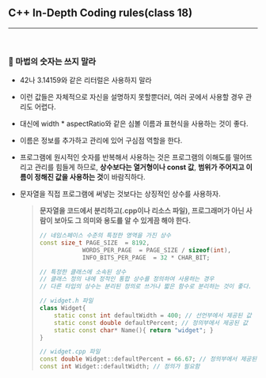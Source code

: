 ## C++ In-Depth Coding rules(class 18)

***

<br>

### :pushpin: 마법의 숫자는 쓰지 말라

- 42나 3.14159와 같은 리터럴은 사용하지 말라

- 이런 값들은 자체적으로 자신을 설명하지 못할뿐더러, 여러 곳에서 사용할 경우 관리도 어렵다.

- 대신에 width * aspectRatio와 같은 심볼 이름과 표현식을 사용하는 것이 좋다.

- 이름은 정보를 추가하고 관리에 있어 구심점 역할을 한다.

- 프로그램에 원시적인 숫자를 반복해서 사용하는 것은 프로그램의 이해도를 떨어뜨리고 관리를 힘들게 하므로, **상수보다는 열거형이나 const 값**, **범위가 주어지고 이름이 정해진 값을 사용하는 것**이 바람직하다.

- 문자열을 직접 프로그램에 써넣는 것보다는 상징적인 상수를 사용하자.

  > **문자열을 코드에서 분리하고(.cpp이나 리소스 파일), 프로그래머가 아닌 사람이 보아도 그 의미와 용도를 알 수 있게끔 해야 한다.**
  >
  > ```c++
  > // 네임스페이스 수준의 특정한 영역을 가진 상수
  > const size_t PAGE_SIZE	= 8192,
  > 			WORDS_PER_PAGE	= PAGE_SIZE / sizeof(int),
  > 			INFO_BITS_PER_PAGE	= 32 * CHAR_BIT;
  > ```
  >
  > ```c++
  > // 특정한 클래스에 소속된 상수
  > // 클래스 정의 내에 정적인 통합 상수를 정의하여 사용하는 경우
  > // 다른 타입의 상수는 분리된 정의로 쓰거나 짧은 함수로 분리하는 것이 좋다.
  > 
  > // widget.h 파일
  > class Widget{
  >     static const int defaultWidth = 400; // 선언부에서 제공된 값
  >     static const double defaultPercent; // 정의부에서 제공된 값
  >     static const char* Name(){ return "widget"; }
  > }
  > 
  > // widget.cpp 파일
  > const double Widget::defaultPercent = 66.67; // 정의부에서 제공된 값
  > const int Widget::defaultWidth; // 정의가 필요함
  > ```
  >
  > 